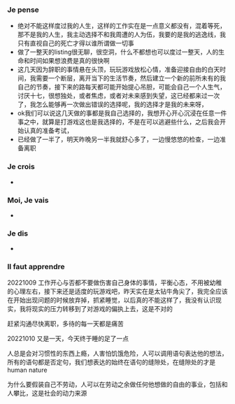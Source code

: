 ### Je pense
-  绝对不能这样度过我的人生，这样的工作实在是一点意义都没有，混着等死，那不是我的人生，我主动选择不和我周遭的人为伍，我要的是我的逃逸线，我只有直视自己的死亡才得以谁所谓做一切事
- 做了一整天的listing很无聊，很空洞，什么不都想也可以度过一整天，人的生命和时间如果想浪费是真的很快啊
- 这几天因为辞职的事情悬在头顶，玩玩游戏放松心情，准备迎接自由的白天时间，我需要一个断层，离开当下的生活节奏，然后建立一个新的前所未有的我自己的节奏，接下来的路每天都可能开始提心吊胆，可能会自己一个人生气，讨厌十七，很想独处，或者焦虑，或者对未来感到失望，这已经都来过一次了，我怎么能够再一次做出错误的选择呢，我的选择才是我的未来呀，
- ok我们可以说这几天做的事都是我自己选择的，我想开心开心沉浸在任意一件事之中，就算是打游戏这也是我选择的，不是在可以逃避些什么，之后我会开始认真的准备考试，
- 已经做了一半了，明天昨晚另一半我就舒心多了，一边慢悠悠的检查，一边准备离职


### Je crois
- 


### Moi, Je vais
- 


### Je dis
- 


### Il faut apprendre




20221009 工作开心与否都不要做伤害自己身体的事情，平衡心态，不用被幼稚的心理左右，接下来还是适度的玩游戏吧，昨天实在是太钻牛角尖了，我完全应该在开始出现问题的时候放弃掉，抓紧睡觉，以后真的不能这样了，我没有认识现实，我将现实的压力转移到了对游戏的偏执上去，这是不对的

赶紧沟通尽快离职，多待的每一天都是痛苦

20221010 又是一天，今天终于睡的足了一点

人总是会对习惯性的东西上瘾，人害怕饥饿危险，人可以调用语句表达他的想法，所有的语句都是否定句，我们想表达的始终在语句的缝隙处，在缝隙处的才是human nature

为什么要假装自己不劳动，人可以在劳动之余做任何他想做的自由的事业，包括和人攀比，这是社会的动力来源